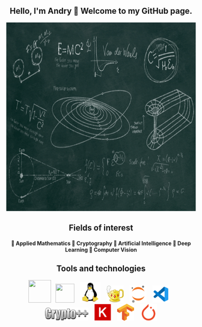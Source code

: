 <h2 align="center"> Hello, I'm Andry 👋 Welcome to my GitHub page. </h2>
<p align="center"> <img src="https://github.com/AndryRafam/andryrafam/blob/main/Maths.gif" width="900" height="500"/>
<h2 align="center"> Fields of interest </h2>
<h4 align="center"> 🔶 Applied Mathematics 🔶 Cryptography 🔶 Artificial Intelligence 🔶 Deep Learning 🔶 Computer Vision </h4>
<h2 align="center"> Tools and technologies </h2>
<p align="center"> <img src="https://techstack-generator.vercel.app/cpp-icon.svg" width="60" height="60"/> &nbsp <img src="https://techstack-generator.vercel.app/python-icon.svg" width="50" height="50"/> &nbsp&nbsp <img src="https://github.com/AndryRafam/andryrafam/blob/main/linux-tux.svg" alt="linux" width="55" height="55"/> &nbsp&nbsp <img src="https://github.com/AndryRafam/andryrafam/blob/main/geany.png" width="45" height="45"/> &nbsp&nbsp <img src="https://github.com/devicons/devicon/blob/master/icons/jupyter/jupyter-original.svg" width="45" height="45"> &nbsp&nbsp <img src="https://github.com/AndryRafam/andryrafam/blob/main/vscode.png" width="45" height="45"/> &nbsp&nbsp <img src="https://github.com/AndryRafam/andryrafam/blob/main/Crypto%2B%2B-logo.png" width="115" height="35"/> &nbsp&nbsp <img src="https://github.com/AndryRafam/andryrafam/blob/main/Keras_logo.svg.png" width="45" height="45"/> &nbsp&nbsp <img src="https://github.com/AndryRafam/andryrafam/blob/main/Tensorflow_logo.svg.png" width="45" height="45"/> &nbsp&nbsp <img src="https://github.com/devicons/devicon/blob/master/icons/pytorch/pytorch-original.svg" width="45" height="45"/>
